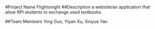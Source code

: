 #Project Name
Flightonight
##Description
a website/an application that allow RPI students to exchange used textbooks. 

##Team Members
Ying Guo, Yiyan Xu, Xinyue Yan
